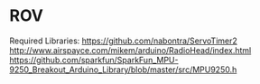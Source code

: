 # ROV
Required Libraries:
https://github.com/nabontra/ServoTimer2
http://www.airspayce.com/mikem/arduino/RadioHead/index.html
https://github.com/sparkfun/SparkFun_MPU-9250_Breakout_Arduino_Library/blob/master/src/MPU9250.h
